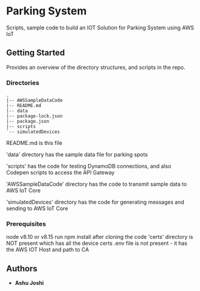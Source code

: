 # Parking System

Scripts, sample code to build an IOT Solution for Parking System using AWS IoT

## Getting Started

Provides an overview of the directory structures, and scripts in the repo.


### Directories

```
.
|-- AWSSampleDataCode
|-- README.md
|-- data
|-- package-lock.json
|-- package.json
|-- scripts
`-- simulatedDevices
```
README.md is this file

'data' directory has the sample data file for parking spots

'scripts' has the code for testing DynamoDB connections, and also Codepen scripts to access the API Gateway

'AWSSampleDataCode' directory has the code to transmit sample data to AWS IoT Core

'simulatedDevices' directory has the code for generating messages and sending to AWS IoT Core

### Prerequisites

node v8.10 or v8.15
run npm install after cloning the code
'certs' directory is NOT present which has all the device certs
.env file is not present - it has the AWS IOT Host and path to CA


## Authors

* **Ashu Joshi** 

